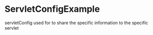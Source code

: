 # ServletConfigExample
 servletConfig used for to share the specific information to the specific servlet
